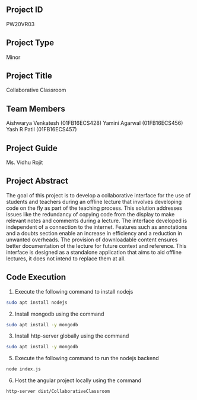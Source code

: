 ## Project ID
PW20VR03

## Project Type
Minor

## Project Title
Collaborative Classroom

## Team Members
Aishwarya Venkatesh (01FB16ECS428)
Yamini Agarwal      (01FB16ECS456)
Yash R Patil        (01FB16ECS457)

## Project Guide
Ms. Vidhu Rojit

## Project Abstract
The goal of this project is to develop a collaborative interface for the use of students and teachers
during an offline lecture that involves developing code on the fly as part of the teaching process. This
solution addresses issues like the redundancy of copying code from the display to make relevant notes
and comments during a lecture. The interface developed is independent of a connection to the internet.
Features such as annotations and a doubts section enable an increase in efficiency and a reduction in
unwanted overheads. The provision of downloadable content ensures better documentation of the
lecture for future context and reference. This interface is designed as a standalone application that aims
to aid offline lectures, it does not intend to replace them at all.

## Code Execution

1. Execute the following command to install nodejs
```bash
sudo apt install nodejs
```
2. Install mongodb using the command
```bash
sudo apt install -y mongodb
```
3. Install http-server globally using the command
```bash
sudo apt install -y mongodb
```
5. Execute the following command to run the nodejs backend
```bash
node index.js
```
6. Host the angular project locally using the command 
```bash
http-server dist/CollaborativeClassroom
```

